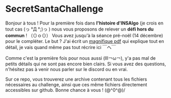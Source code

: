 # SecretSantaChallenge
Bonjour à tous !
Pour la première fois dans __l'histoire d'INSAlgo__ (je crois en tout cas (っ °Д °;)っ ) nous vous proposons de relever un __défi hors du commun__ !
（⊙ｏ⊙）
Vous avez jusqu'à la séance pré-noël (14 décembre) pour le compléter.
Le but ? J'ai écrit un [magnifique pdf](SecretSantaChallenge_FR.pdf) qui explique tout en détail, je vais quand même pas tout récrire ici ￣へ￣

Comme c'est la première fois pour nous aussi (lll￢ω￢), y'a pas mal de petits détails qui ne sont pas encore bien clairs.
Si vous avez des questions, n'hésitez pas à venir nous parler sur le discord ou en vrai.

Sur ce repo, vous trouverez une archive contenant tous les fichiers nécessaires au challenge, ainsi que ces même fichiers directement accessibles sur github.
Bonne chance à vous ! \(@^0^@)/
